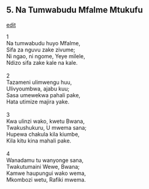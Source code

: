 ## 5. Na Tumwabudu Mfalme Mtukufu
[edit](https://docs.google.com/document/d/1U_YuYkFiSjQH3avZguU0CIqEpA5VnZCj/edit?mode=html)



1\
Na tumwabudu huyo Mfalme,\
Sifa za nguvu zake zivume;\
Ni ngao, ni ngome, Yeye milele,\
Ndizo sifa zake kale na kale.\
\
2\
Tazameni ulimwengu huu,\
Ulivyoumbwa, ajabu kuu;\
Sasa umewekwa pahali pake,\
Hata utimize majira yake.\
\
3\
Kwa ulinzi wako, kwetu Bwana,\
Twakushukuru, U mwema sana;\
Hupewa chakula kila kiumbe,\
Kila kitu kina mahali pake.\
\
4\
Wanadamu tu wanyonge sana,\
Twakutumaini Wewe, Bwana;\
Kamwe haupungui wako wema,\
Mkombozi wetu, Rafiki mwema.
